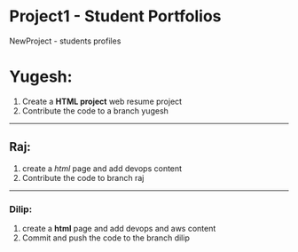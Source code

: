 # Project1 - Student Portfolios
NewProject - students profiles 

# Yugesh: 
1) Create a **HTML project** web resume project
2) Contribute the code to a branch yugesh
---
## Raj:
1) create a *html* page and add devops content
2) Contribute the code to branch raj
---
###  Dilip:
1) create a **html** page and add devops and aws content
2) Commit and push the code to the branch dilip 
